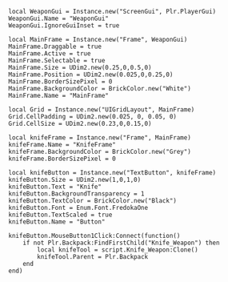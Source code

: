 
	local WeaponGui = Instance.new("ScreenGui", Plr.PlayerGui)
	WeaponGui.Name = "WeaponGui"
	WeaponGui.IgnoreGuiInset = true

	local MainFrame = Instance.new("Frame", WeaponGui)
	MainFrame.Draggable = true
	MainFrame.Active = true
	MainFrame.Selectable = true
	MainFrame.Size = UDim2.new(0.25,0,0.5,0)
	MainFrame.Position = UDim2.new(0.025,0,0.25,0)
	MainFrame.BorderSizePixel = 0
	MainFrame.BackgroundColor = BrickColor.new("White")
	MainFrame.Name = "MainFrame"

	local Grid = Instance.new("UIGridLayout", MainFrame)
	Grid.CellPadding = UDim2.new(0.025, 0, 0.05, 0)
	Grid.CellSize = UDim2.new(0.23,0,0.15,0)

	local knifeFrame = Instance.new("Frame", MainFrame)
	knifeFrame.Name = "KnifeFrame"
	knifeFrame.BackgroundColor = BrickColor.new("Grey")
	knifeFrame.BorderSizePixel = 0

	local knifeButton = Instance.new("TextButton", knifeFrame)
	knifeButton.Size = UDim2.new(1,0,1,0)
	knifeButton.Text = "Knife"
	knifeButton.BackgroundTransparency = 1
	knifeButton.TextColor = BrickColor.new("Black")
	knifeButton.Font = Enum.Font.FredokaOne
	knifeButton.TextScaled = true
	knifeButton.Name = "Button"

	knifeButton.MouseButton1Click:Connect(function()
		if not Plr.Backpack:FindFirstChild("Knife_Weapon") then
			local knifeTool = script.Knife_Weapon:Clone()
			knifeTool.Parent = Plr.Backpack
		end	
	end)
